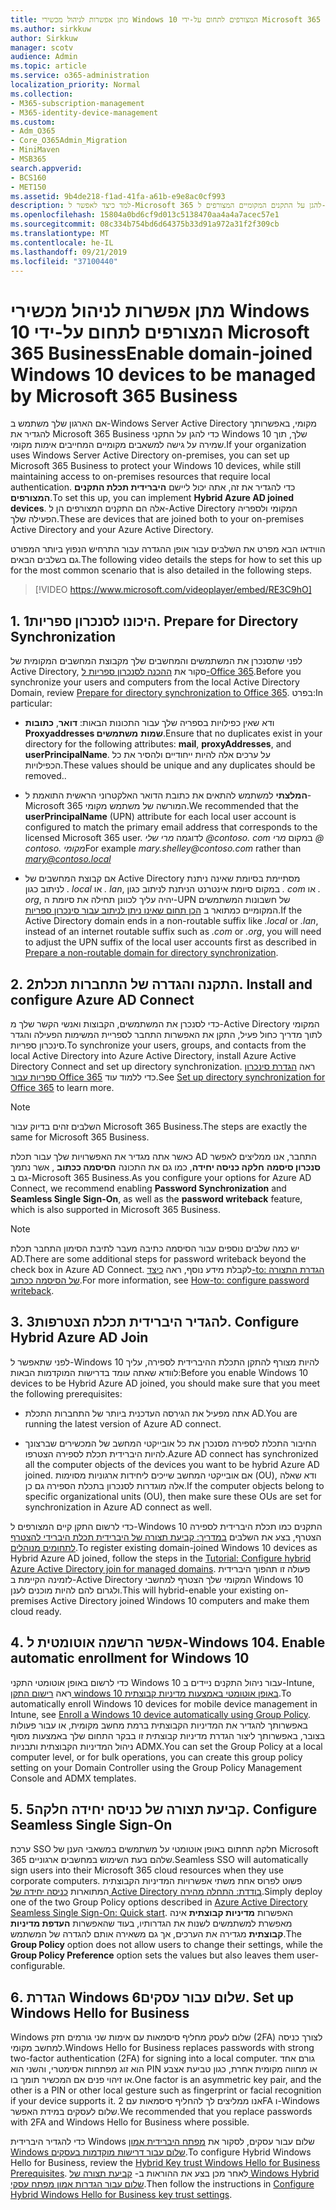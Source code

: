 ```yaml
---
title: מתן אפשרות לניהול מכשירי Windows 10 המצורפים לתחום על-ידי Microsoft 365 Business
ms.author: sirkkuw
author: Sirkkuw
manager: scotv
audience: Admin
ms.topic: article
ms.service: o365-administration
localization_priority: Normal
ms.collection:
- M365-subscription-management
- M365-identity-device-management
ms.custom:
- Adm_O365
- Core_O365Admin_Migration
- MiniMaven
- MSB365
search.appverid:
- BCS160
- MET150
ms.assetid: 9b4de218-f1ad-41fa-a61b-e9e8ac0cf993
description: למד כיצד לאפשר ל-Microsoft 365 להגן על התקנים המקומיים המצורפים ל-Windows 10.
ms.openlocfilehash: 15804a0bd6cf9d013c5138470aa4a4a7acec57e1
ms.sourcegitcommit: 08c334b754bd6d64375b33d91a972a31f2f309cb
ms.translationtype: MT
ms.contentlocale: he-IL
ms.lasthandoff: 09/21/2019
ms.locfileid: "37100440"
---
```

# <a name="enable-domain-joined-windows-10-devices-to-be-managed-by-microsoft-365-business"></a><span data-ttu-id="ff16f-103">מתן אפשרות לניהול מכשירי Windows 10 המצורפים לתחום על-ידי Microsoft 365 Business</span><span class="sxs-lookup"><span data-stu-id="ff16f-103">Enable domain-joined Windows 10 devices to be managed by Microsoft 365 Business</span></span>

<span data-ttu-id="ff16f-104">אם הארגון שלך משתמש ב-Windows Server Active Directory מקומי, באפשרותך להגדיר את Microsoft 365 Business כדי להגן על התקני Windows 10 שלך, תוך שמירה על גישה למשאבים מקומיים המחייבים אימות מקומי.</span><span class="sxs-lookup"><span data-stu-id="ff16f-104">If your organization uses Windows Server Active Directory on-premises, you can set up Microsoft 365 Business to protect your Windows 10 devices, while still maintaining access to on-premises resources that require local authentication.</span></span>
<span data-ttu-id="ff16f-105">כדי להגדיר את זה, אתה יכול ליישם **היברידית תכלת התקנים המצורפים**.</span><span class="sxs-lookup"><span data-stu-id="ff16f-105">To set this up, you can implement **Hybrid Azure AD joined devices**.</span></span> <span data-ttu-id="ff16f-106">אלה הם התקנים המצורפים הן ל-Active Directory המקומי ולספריה הפעילה שלך.</span><span class="sxs-lookup"><span data-stu-id="ff16f-106">These are devices that are joined both to your on-premises Active Directory and your Azure Active Directory.</span></span>

<span data-ttu-id="ff16f-107">הווידאו הבא מפרט את השלבים עבור אופן ההגדרה עבור התרחיש הנפוץ ביותר המפורט גם בשלבים הבאים.</span><span class="sxs-lookup"><span data-stu-id="ff16f-107">The following video details the steps for how to set this up for the most common scenario that is also detailed in the following steps.</span></span>

> [!VIDEO https://www.microsoft.com/videoplayer/embed/RE3C9hO]
  

## <a name="1-prepare-for-directory-synchronization"></a><span data-ttu-id="ff16f-108">1. היכונו לסנכרון ספריות</span><span class="sxs-lookup"><span data-stu-id="ff16f-108">1. Prepare for Directory Synchronization</span></span> 

<span data-ttu-id="ff16f-109">לפני שתסנכרן את המשתמשים והמחשבים שלך מקבוצת המחשבים המקומית של Active Directory, סקור את [ההכנה לסנכרון ספריות ל-Office 365](https://docs.microsoft.com/office365/enterprise/prepare-for-directory-synchronization).</span><span class="sxs-lookup"><span data-stu-id="ff16f-109">Before you synchronize your users and computers from the local Active Directory Domain, review [Prepare for directory synchronization to Office 365](https://docs.microsoft.com/office365/enterprise/prepare-for-directory-synchronization).</span></span> <span data-ttu-id="ff16f-110">בפרט:</span><span class="sxs-lookup"><span data-stu-id="ff16f-110">In particular:</span></span>

   - <span data-ttu-id="ff16f-111">ודא שאין כפילויות בספריה שלך עבור התכונות הבאות: **דואר**, **כתובות Proxyaddresses שמות** **משתמשים**.</span><span class="sxs-lookup"><span data-stu-id="ff16f-111">Ensure that no duplicates exist in your directory for the following attributes: **mail**, **proxyAddresses**, and **userPrincipalName**.</span></span> <span data-ttu-id="ff16f-112">על ערכים אלה להיות ייחודיים ולהסיר את כל הכפילויות.</span><span class="sxs-lookup"><span data-stu-id="ff16f-112">These values should be unique and any duplicates should be removed..</span></span>
   
   - <span data-ttu-id="ff16f-113">**המלצתי** למשתמש להתאים את כתובת הדואר האלקטרוני הראשית התואמת ל-Microsoft 365 המורשה של משתמש מקומי.</span><span class="sxs-lookup"><span data-stu-id="ff16f-113">We recommended that the **userPrincipalName** (UPN) attribute for each local user account is configured to match the primary email address that corresponds to the licensed Microsoft 365 user.</span></span> <span data-ttu-id="ff16f-114">לדוגמה *מרי שלי @<span>contoso.<span> com* במקום *מרי @ contoso. מקומי*</span><span class="sxs-lookup"><span data-stu-id="ff16f-114">For example *mary.shelley@<span>contoso.<span>com* rather than *mary@contoso.local*</span></span>
   
   - <span data-ttu-id="ff16f-115">אם קבוצת המחשבים של Active Directory מסתיימת בסיומת שאינה ניתנת לניתוב כגון *. local* או *. lan*, במקום סיומת אינטרנט הניתנת לניתוב כגון *. com* או *. org*, יהיה עליך לכוונן תחילה את סיומת ה-UPN של חשבונות המשתמשים המקומיים כמתואר ב [הכן תחום שאינו ניתן לניתוב עבור סינכרון ספריות](https://docs.microsoft.com/office365/enterprise/prepare-a-non-routable-domain-for-directory-synchronization).</span><span class="sxs-lookup"><span data-stu-id="ff16f-115">If the Active Directory domain ends in a non-routable suffix like *.local* or *.lan*, instead of an internet routable suffix such as *.com* or *.org*, you will need to adjust the UPN suffix of the local user accounts first as described in [Prepare a non-routable domain for directory synchronization](https://docs.microsoft.com/office365/enterprise/prepare-a-non-routable-domain-for-directory-synchronization).</span></span> 

## <a name="2-install-and-configure-azure-ad-connect"></a><span data-ttu-id="ff16f-116">2. התקנה והגדרה של התחברות תכלת</span><span class="sxs-lookup"><span data-stu-id="ff16f-116">2. Install and configure Azure AD Connect</span></span>

<span data-ttu-id="ff16f-117">כדי לסנכרן את המשתמשים, הקבוצות ואנשי הקשר שלך מ-Active Directory המקומי לתוך מדריך כחול פעיל, התקן את האפשרות התחבר לספריית המשימות הפעילה והגדר סינכרון ספריות.</span><span class="sxs-lookup"><span data-stu-id="ff16f-117">To synchronize your users, groups, and contacts from the local Active Directory into Azure Active Directory, install Azure Active Directory Connect and set up directory synchronization.</span></span> <span data-ttu-id="ff16f-118">ראה [הגדרת סינכרון ספריות עבור Office 365](https://support.office.com/article/1b3b5318-6977-42ed-b5c7-96fa74b08846) כדי ללמוד עוד.</span><span class="sxs-lookup"><span data-stu-id="ff16f-118">See [Set up directory synchronization for Office 365](https://support.office.com/article/1b3b5318-6977-42ed-b5c7-96fa74b08846) to learn more.</span></span>

> [!NOTE]
> <span data-ttu-id="ff16f-119">השלבים זהים בדיוק עבור Microsoft 365 Business.</span><span class="sxs-lookup"><span data-stu-id="ff16f-119">The steps are exactly the same for Microsoft 365 Business.</span></span> 

<span data-ttu-id="ff16f-120">כאשר אתה מגדיר את האפשרויות שלך עבור תכלת AD התחבר, אנו ממליצים לאפשר **סנכרון סיסמה** **חלקה כניסה יחידה**, כמו גם את התכונה **הסיסמה ככתוב** , אשר נתמך גם ב-Microsoft 365 Business.</span><span class="sxs-lookup"><span data-stu-id="ff16f-120">As you configure your options for Azure AD Connect, we recommend enabling **Password Synchronization** and **Seamless Single Sign-On**, as well as the **password writeback** feature, which is also supported in Microsoft 365 Business.</span></span>

> [!NOTE]
> <span data-ttu-id="ff16f-121">יש כמה שלבים נוספים עבור הסיסמה כתיבה מעבר לתיבת הסימון התחבר תכלת AD.</span><span class="sxs-lookup"><span data-stu-id="ff16f-121">There are some additional steps for password writeback beyond the check box in Azure AD Connect.</span></span> <span data-ttu-id="ff16f-122">לקבלת מידע נוסף, ראה [כיצד-to: הגדרת התצורה של הסיסמה ככתוב](https://docs.microsoft.com/azure/active-directory/authentication/howto-sspr-writeback).</span><span class="sxs-lookup"><span data-stu-id="ff16f-122">For more information, see [How-to: configure password writeback](https://docs.microsoft.com/azure/active-directory/authentication/howto-sspr-writeback).</span></span> 

## <a name="3-configure-hybrid-azure-ad-join"></a><span data-ttu-id="ff16f-123">3. להגדיר היברידית תכלת הצטרפות</span><span class="sxs-lookup"><span data-stu-id="ff16f-123">3. Configure Hybrid Azure AD Join</span></span>

<span data-ttu-id="ff16f-124">לפני שתאפשר ל-Windows 10 להיות מצורף להתקן התכלת ההיברידית לספירה, עליך לוודא שאתה עומד בדרישות המוקדמות הבאות:</span><span class="sxs-lookup"><span data-stu-id="ff16f-124">Before you enable Windows 10 devices to be Hybrid Azure AD joined, you should make sure that you meet the following prerequisites:</span></span>

   - <span data-ttu-id="ff16f-125">אתה מפעיל את הגירסה העדכנית ביותר של התחברות התכלת AD.</span><span class="sxs-lookup"><span data-stu-id="ff16f-125">You are running the latest version of Azure AD connect.</span></span>

   - <span data-ttu-id="ff16f-126">החיבור התכלת לספירה מסנכרן את כל אובייקטי המחשב של המכשירים שברצונך להיות היברידית תכלת לספירה הצטרפו.</span><span class="sxs-lookup"><span data-stu-id="ff16f-126">Azure AD connect has synchronized all the computer objects of the devices you want to be hybrid Azure AD joined.</span></span> <span data-ttu-id="ff16f-127">אם אובייקטי המחשב שייכים ליחידות ארגוניות מסוימות (OU), ודא שאלה אלה מוגדרות לסנכרון בתכלת הספירה גם כן.</span><span class="sxs-lookup"><span data-stu-id="ff16f-127">If the computer objects belong to specific organizational units (OU), then make sure these OUs are set for synchronization in Azure AD connect as well.</span></span>

<span data-ttu-id="ff16f-128">כדי לרשום התקן קיים המצורפים ל-Windows 10 התקנים כמו תכלת היברידית לספירה הצטרף, בצע את השלבים [במדריך: קביעת תצורה של היברידית תכלת היברידי להצטרף לתחומים מנוהלים](https://docs.microsoft.com/azure/active-directory/devices/hybrid-azuread-join-managed-domains#configure-hybrid-azure-ad-join).</span><span class="sxs-lookup"><span data-stu-id="ff16f-128">To register existing domain-joined Windows 10 devices as Hybrid Azure AD joined, follow the steps in the [Tutorial: Configure hybrid Azure Active Directory join for managed domains](https://docs.microsoft.com/azure/active-directory/devices/hybrid-azuread-join-managed-domains#configure-hybrid-azure-ad-join).</span></span> <span data-ttu-id="ff16f-129">פעולה זו תהפוך היברידית לזמינה הקיימת ב-Active Directory המקומי שלך הצטרף למחשבי Windows 10 ולגרום להם להיות מוכנים לענן.</span><span class="sxs-lookup"><span data-stu-id="ff16f-129">This will hybrid-enable your existing on-premises Active Directory joined Windows 10 computers and make them cloud ready.</span></span>
    
## <a name="4-enable-automatic-enrollment-for-windows-10"></a><span data-ttu-id="ff16f-130">4. אפשר הרשמה אוטומטית ל-Windows 10</span><span class="sxs-lookup"><span data-stu-id="ff16f-130">4. Enable automatic enrollment for Windows 10</span></span>

 <span data-ttu-id="ff16f-131">כדי לרשום באופן אוטומטי התקני Windows 10 עבור ניהול התקנים ניידים ב-Intune, ראה [רישום התקן windows 10 באופן אוטומטי באמצעות מדיניות קבוצתית](https://docs.microsoft.com/windows/client-management/mdm/enroll-a-windows-10-device-automatically-using-group-policy).</span><span class="sxs-lookup"><span data-stu-id="ff16f-131">To automatically enroll Windows 10 devices for mobile device management in Intune, see [Enroll a Windows 10 device automatically using Group Policy](https://docs.microsoft.com/windows/client-management/mdm/enroll-a-windows-10-device-automatically-using-group-policy).</span></span> <span data-ttu-id="ff16f-132">באפשרותך להגדיר את המדיניות הקבוצתית ברמת מחשב מקומית, או עבור פעולות בצובר, באפשרותך ליצור הגדרת מדיניות קבוצתית זו בבקר התחום שלך באמצעות מסוף ניהול המדיניות הקבוצתית ותבניות ADMX.</span><span class="sxs-lookup"><span data-stu-id="ff16f-132">You can set the Group Policy at a local computer level, or for bulk operations, you can create this group policy setting on your Domain Controller using the Group Policy Management Console and ADMX templates.</span></span>

## <a name="5-configure-seamless-single-sign-on"></a><span data-ttu-id="ff16f-133">5. קביעת תצורה של כניסה יחידה חלקה</span><span class="sxs-lookup"><span data-stu-id="ff16f-133">5. Configure Seamless Single Sign-On</span></span>

  <span data-ttu-id="ff16f-134">ערכת SSO חלקה תחתום באופן אוטומטי על משתמשים במשאבי הענן של Microsoft 365 שלהם בעת השימוש במחשבים ארגוניים.</span><span class="sxs-lookup"><span data-stu-id="ff16f-134">Seamless SSO will automatically sign users into their Microsoft 365 cloud resources when they use corporate computers.</span></span> <span data-ttu-id="ff16f-135">פשוט לפרוס אחת משתי אפשרויות המדיניות הקבוצתית המתוארות [כניסה יחידה של Active Directory בודדת: התחלה מהירה](https://docs.microsoft.com/azure/active-directory/hybrid/how-to-connect-sso-quick-start#step-2-enable-the-feature).</span><span class="sxs-lookup"><span data-stu-id="ff16f-135">Simply deploy one of the two Group Policy options described in [Azure Active Directory Seamless Single Sign-On: Quick start](https://docs.microsoft.com/azure/active-directory/hybrid/how-to-connect-sso-quick-start#step-2-enable-the-feature).</span></span> <span data-ttu-id="ff16f-136">האפשרות **מדיניות קבוצתית** אינה מאפשרת למשתמשים לשנות את הגדרותיו, בעוד שהאפשרות **העדפת מדיניות קבוצתית** מגדירה את הערכים, אך גם משאירה אותם להגדרה של המשתמש.</span><span class="sxs-lookup"><span data-stu-id="ff16f-136">The **Group Policy** option does not allow users to change their settings, while the **Group Policy Preference** option sets the values but also leaves them user-configurable.</span></span>

## <a name="6-set-up-windows-hello-for-business"></a><span data-ttu-id="ff16f-137">6. הגדרת Windows שלום עבור עסקים</span><span class="sxs-lookup"><span data-stu-id="ff16f-137">6. Set up Windows Hello for Business</span></span>

 <span data-ttu-id="ff16f-138">Windows שלום לעסק מחליף סיסמאות עם אימות שני גורמים חזק (2FA) לצורך כניסה למחשב מקומי.</span><span class="sxs-lookup"><span data-stu-id="ff16f-138">Windows Hello for Business replaces passwords with strong two-factor authentication (2FA) for signing into a local computer.</span></span> <span data-ttu-id="ff16f-139">גורם אחד הוא זוג מפתחות אסימטרי, והשני הוא PIN או מחווה מקומית אחרת, כגון טביעת אצבע או זיהוי פנים אם המכשיר תומך בו.</span><span class="sxs-lookup"><span data-stu-id="ff16f-139">One factor is an asymmetric key pair, and the other is a PIN or other local gesture such as fingerprint or facial recognition if your device supports it.</span></span> <span data-ttu-id="ff16f-140">אנו ממליצים לך להחליף סיסמאות עם 2FA ו-Windows שלום לעסקים במידת האפשר.</span><span class="sxs-lookup"><span data-stu-id="ff16f-140">We recommended that you replace passwords with 2FA and Windows Hello for Business where possible.</span></span>

<span data-ttu-id="ff16f-141">כדי להגדיר היברידית Windows שלום עבור עסקים, לסקור את [מפתח היברידית אמון Windows שלום עבור דרישות מוקדמות בעסקים](https://docs.microsoft.com/windows/security/identity-protection/hello-for-business/hello-hybrid-key-trust-prereqs).</span><span class="sxs-lookup"><span data-stu-id="ff16f-141">To configure Hybrid Windows Hello for Business, review the [Hybrid Key trust Windows Hello for Business Prerequisites](https://docs.microsoft.com/windows/security/identity-protection/hello-for-business/hello-hybrid-key-trust-prereqs).</span></span> <span data-ttu-id="ff16f-142">לאחר מכן בצע את ההוראות ב- [קביעת תצורה של Windows Hybrid שלום עבור הגדרות אמון מפתח עסקי](https://docs.microsoft.com/windows/security/identity-protection/hello-for-business/hello-hybrid-key-whfb-settings).</span><span class="sxs-lookup"><span data-stu-id="ff16f-142">Then follow the instructions in [Configure Hybrid Windows Hello for Business key trust settings](https://docs.microsoft.com/windows/security/identity-protection/hello-for-business/hello-hybrid-key-whfb-settings).</span></span> 
